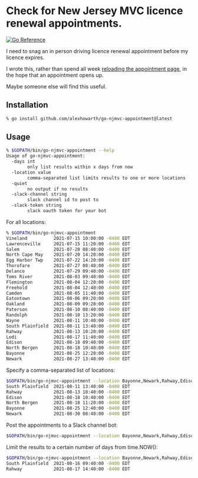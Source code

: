 # Check for New Jersey MVC licence renewal appointments.
[![Go Reference](https://pkg.go.dev/badge/github.com/alexhowarth/go-njmvc-appointment.svg)](https://pkg.go.dev/github.com/alexhowarth/go-njmvc-appointment)

I need to snag an in person driving licence renewal appointment before my licence expires.

I wrote this, rather than spend all week [reloading the appointment page](https://telegov.njportal.com/njmvc/AppointmentWizard/11), in the hope that an appointment opens up.

Maybe someone else will find this useful.

## Installation

```bash
% go install github.com/alexhowarth/go-njmvc-appointment@latest
```

## Usage

```bash
% $GOPATH/bin/go-njmvc-appointment --help
Usage of go-njmvc-appointment:
  -days int
        only list results within x days from now
  -location value
        comma-separated list limits results to one or more locations
  -quiet
        no output if no results
  -slack-channel string
        slack channel id to post to
  -slack-token string
        slack oauth token for your bot
```

For all locations:

```bash
% $GOPATH/bin/go-njmvc-appointment
Vineland          2021-07-15 10:00:00 -0400 EDT
Lawrenceville     2021-07-15 11:20:00 -0400 EDT
Salem             2021-07-20 08:40:00 -0400 EDT
North Cape May    2021-07-20 14:20:00 -0400 EDT
Egg Harbor Twp    2021-07-22 14:20:00 -0400 EDT
Thorofare         2021-07-27 08:40:00 -0400 EDT
Delanco           2021-07-29 09:40:00 -0400 EDT
Toms River        2021-08-03 09:40:00 -0400 EDT
Flemington        2021-08-04 12:20:00 -0400 EDT
Freehold          2021-08-04 12:40:00 -0400 EDT
Camden            2021-08-05 11:40:00 -0400 EDT
Eatontown         2021-08-06 09:20:00 -0400 EDT
Oakland           2021-08-09 09:20:00 -0400 EDT
Paterson          2021-08-10 08:40:00 -0400 EDT
Randolph          2021-08-10 13:20:00 -0400 EDT
Wayne             2021-08-11 10:40:00 -0400 EDT
South Plainfield  2021-08-11 13:40:00 -0400 EDT
Rahway            2021-08-13 10:20:00 -0400 EDT
Lodi              2021-08-17 11:40:00 -0400 EDT
Edison            2021-08-18 09:40:00 -0400 EDT
North Bergen      2021-08-18 10:40:00 -0400 EDT
Bayonne           2021-08-25 12:20:00 -0400 EDT
Newark            2021-08-27 13:40:00 -0400 EDT
```

Specify a comma-separated list of locations:

```bash
$GOPATH/bin/go-njmvc-appointment --location Bayonne,Newark,Rahway,Edison,"South Plainfield","North Bergen"
South Plainfield  2021-08-11 13:40:00 -0400 EDT
Rahway            2021-08-13 10:40:00 -0400 EDT
Edison            2021-08-18 10:40:00 -0400 EDT
North Bergen      2021-08-18 11:20:00 -0400 EDT
Bayonne           2021-08-25 12:40:00 -0400 EDT
Newark            2021-08-30 08:40:00 -0400 EDT
```

Post the appointments to a Slack channel bot:

```bash
$GOPATH/bin/go-njmvc-appointment --location Bayonne,Newark,Rahway,Edison,"South Plainfield","North Bergen" --slack-channel abc123 --slack-token def456
```

Limit the results to a certain number of days from time.NOW():

```bash
$GOPATH/bin/go-njmvc-appointment --location Bayonne,Newark,Rahway,Edison,"South Plainfield","North Bergen" --days 30
South Plainfield  2021-08-16 09:40:00 -0400 EDT
Rahway            2021-08-17 14:40:00 -0400 EDT
```
